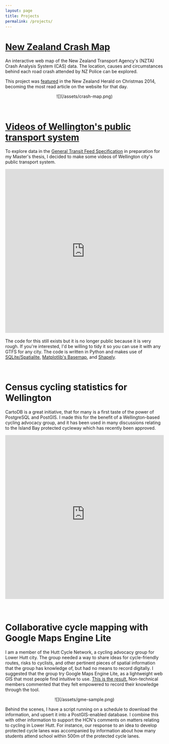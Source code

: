 ```yaml
---
layout: page
title: Projects
permalink: /projects/
---
```


# [New Zealand Crash Map]({{site.url}}/national-crash-statistics/)

An interactive web map of the New Zealand Transport Agency's (NZTA) Crash Analysis System (CAS) data. The location, causes and circumstances behind each road crash attended by NZ Police can be explored.

This project was [featured](http://www.nzherald.co.nz/data-blog/news/article.cfm?c_id=1503710&objectid=11378832) in the New Zealand Herald on Christmas 2014, becoming the most read article on the website for that day.

<center>
![](/assets/crash-map.png)
</center>

&nbsp;
# [Videos of Wellington's public transport system](https://vimeo.com/album/2763946)

To explore data in the [General Transit Feed Specification](https://developers.google.com/transit/gtfs/) in preparation for my Master's thesis, I decided to make some videos of Wellington city's public transport system.

<center>
<iframe src="https://player.vimeo.com/video/88324152" width="100%" height="520" frameborder="0" webkitallowfullscreen mozallowfullscreen allowfullscreen></iframe>
</center>

The code for this still exists but it is no longer public because it is very rough. If you're interested, I'd be willing to tidy it so you can use it with any GTFS for any city. The code is written in Python and makes use of [SQLite/Spatialite](http://www.gaia-gis.it/gaia-sins/), [Matplotlib's Basemap](http://matplotlib.org/basemap/), and [Shapely](https://pypi.python.org/pypi/Shapely).

&nbsp;
# Census cycling statistics for Wellington

CartoDB is a great initiative, that for many is a first taste of the power of PostgreSQL and PostGIS. I made this for the benefit of a Wellington-based cycling advocacy group, and it has been used in many discussions relating to the Island Bay protected cycleway which has recently been approved.

<center>
<iframe width='100%' height='520' frameborder='0' src='https://alphabetasoup.cartodb.com/viz/3c1e307c-e196-11e3-969e-0e10bcd91c2b/embed_map' allowfullscreen webkitallowfullscreen mozallowfullscreen oallowfullscreen msallowfullscreen></iframe>
</center>

&nbsp;
# Collaborative cycle mapping with Google Maps Engine Lite

I am a member of the Hutt Cycle Network, a cycling advocacy group for Lower Hutt city. The group needed a way to share ideas for cycle-friendly routes, risks to cyclists, and other pertinent pieces of spatial information that the group has knowledge of, but had no means to record digitally. I suggested that the group try Google Maps Engine Lite, as a lightweight web GIS that most people find intuitive to use. [This is the result.](https://www.google.com/maps/d/edit?mid=zs0qRfa6-1hw.kYwo2V4cv3Pg) Non-technical members commented that they felt empowered to record their knowledge through the tool.

<center>
![](/assets/gme-sample.png)
</center>

Behind the scenes, I have a script running on a schedule to download the information, and upsert it into a PostGIS-enabled database. I combine this with other information to support the HCN's comments on matters relating to cycling in Lower Hutt. For instance, our response to an idea to develop protected cycle lanes was accompanied by information about how many students attend school within 500m of the protected cycle lanes.
